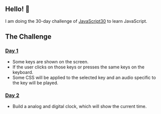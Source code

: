 ## Hello! 👋

I am doing the 30-day challenge of [JavaScript30](https://javascript30.com/) to learn JavaScript.

## The Challenge

### [Day 1](/Day01)

- Some keys are shown on the screen.
- If the user clicks on those keys or presses the same keys on the keyboard.
- Some CSS will be applied to the selected key and an audio specific to the key will be played.

### [Day 2](/Day02/)

- Build a analog and digital clock, which will show the current time.
